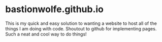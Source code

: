 # bastionwolfe.github.io

This is my quick and easy solution to wanting a website to host all of the things I am doing with code. 
Shoutout to github for implementing pages. Such a neat and cool way to do things!
